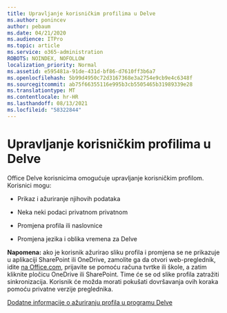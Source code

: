 ```yaml
---
title: Upravljanje korisničkim profilima u Delve
ms.author: ponincev
author: pebaum
ms.date: 04/21/2020
ms.audience: ITPro
ms.topic: article
ms.service: o365-administration
ROBOTS: NOINDEX, NOFOLLOW
localization_priority: Normal
ms.assetid: e595481a-91de-431d-bf86-d7610ff3b6a7
ms.openlocfilehash: 5b99d4950c72d3167368e3a2754e9cb9e4c6348f
ms.sourcegitcommit: ab75f66355116e995b3cb5505465b31989339e28
ms.translationtype: MT
ms.contentlocale: hr-HR
ms.lasthandoff: 08/13/2021
ms.locfileid: "58322844"
---
```

# <a name="manage-user-profiles-in-delve"></a>Upravljanje korisničkim profilima u Delve

Office Delve korisnicima omogućuje upravljanje korisničkim profilom. Korisnici mogu:
  
- Prikaz i ažuriranje njihovih podataka
    
- Neka neki podaci privatnom privatnom
    
- Promjena profila ili naslovnice
    
- Promjena jezika i oblika vremena za Delve
    
**Napomena:** ako je korisnik ažurirao sliku profila i promjena se ne prikazuje u aplikaciji SharePoint ili OneDrive, zamolite ga da otvori web-preglednik, idite [na Office.com](https://www.office.com), prijavite se pomoću računa tvrtke ili škole, a zatim kliknite pločicu OneDrive ili SharePoint. Time će se od slike profila zatražiti sinkronizacija. Korisnik će možda morati pokušati dovršavanja ovih koraka pomoću privatne verzije preglednika. 
  
[Dodatne informacije o ažuriranju profila u programu Delve](https://go.microsoft.com/fwlink/?linkid=735070)
  

